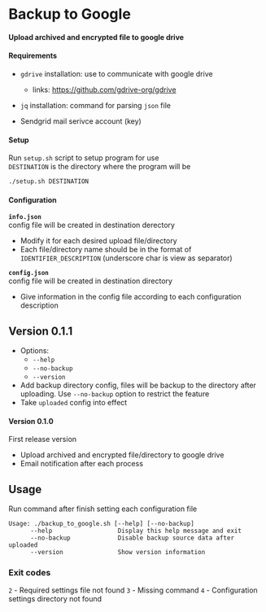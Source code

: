 # Backup to Google

#### Upload archived and encrypted file to google drive

#### Requirements
- `gdrive` installation: use to communicate with google drive 
    - links: https://github.com/gdrive-org/gdrive
- `jq` installation: command for parsing `json` file

- Sendgrid mail serivce account (key)

#### Setup
Run `setup.sh` script to setup program for use  
`DESTINATION` is the directory where the program will be

```bash
./setup.sh DESTINATION
```

#### Configuration
**`info.json`**  
config file will be created in destination derectory
- Modify it for each desired upload file/directory
- Each file/directory name should be in the format of `IDENTIFIER_DESCRIPTION` (underscore char is view as separator)

**`config.json`**  
config file will be created in destination directory
- Give information in the config file according to each configuration description


## Version 0.1.1
- Options:
    - `--help`
    - `--no-backup`
    - `--version`
- Add backup directory config, files will be backup to the directory after uploading. Use `--no-backup` option to restrict the feature
- Take `uploaded` config into effect

#### Version 0.1.0
First release version
- Upload archived and encrypted file/directory to google drive
- Email notification after each process


## Usage
Run command after finish setting each configuration file
```
Usage: ./backup_to_google.sh [--help] [--no-backup]
      --help                  Display this help message and exit
      --no-backup             Disable backup source data after uploaded
      --version               Show version information
```

### Exit codes
`2` - Required settings file not found
`3` - Missing command
`4` - Configuration settings directory not found